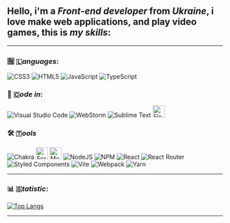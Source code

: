 ## Hello, i'm a *Front-end developer* from *Ukraine*, i love make web applications, and play video games, this is *my skills*:

---
### 🈯 🇱*anguages*:
![CSS3](https://img.shields.io/badge/css3-%231572B6.svg?style=for-the-badge&logo=css3&logoColor=white) ![HTML5](https://img.shields.io/badge/html5-%23E34F26.svg?style=for-the-badge&logo=html5&logoColor=white) ![JavaScript](https://img.shields.io/badge/javascript-%23323330.svg?style=for-the-badge&logo=javascript&logoColor=%23F7DF1E) ![TypeScript](https://img.shields.io/badge/typescript-%23007ACC.svg?style=for-the-badge&logo=typescript&logoColor=white)

### 📝 🇨*ode in*:
![Visual Studio Code](https://img.shields.io/badge/Visual%20Studio%20Code-0078d7.svg?style=for-the-badge&logo=visual-studio-code&logoColor=white) ![WebStorm](https://img.shields.io/badge/webstorm-143?style=for-the-badge&logo=webstorm&logoColor=white&color=black) ![Sublime Text](https://img.shields.io/badge/sublime_text-%23575757.svg?style=for-the-badge&logo=sublime-text&logoColor=important) <img src="https://www.i-programmer.info/images/stories/News/2021/nov/B/fleetbanner.JPG" style="height: 28px;" alt="Fleet Logo" />

### 🛠️ 🇹*ools*
![Chakra](https://img.shields.io/badge/chakra-%234ED1C5.svg?style=for-the-badge&logo=chakraui&logoColor=white) <img src="https://i0.wp.com/css-tricks.com/wp-content/uploads/2020/04/formik-react.png?fit=1200%2C600&ssl=1" style="height: 28px" alt="Formik Logo" /> <img src="https://velog.velcdn.com/images/moment_log/post/18307573-5b54-4a8b-b22b-9cd0376d71a2/image.jpeg" style="height: 28px" alt="MobX Logo" /> ![NodeJS](https://img.shields.io/badge/node.js-6DA55F?style=for-the-badge&logo=node.js&logoColor=white) ![NPM](https://img.shields.io/badge/NPM-%23CB3837.svg?style=for-the-badge&logo=npm&logoColor=white) ![React](https://img.shields.io/badge/react-%2320232a.svg?style=for-the-badge&logo=react&logoColor=%2361DAFB) ![React Router](https://img.shields.io/badge/React_Router-CA4245?style=for-the-badge&logo=react-router&logoColor=white) ![Styled Components](https://img.shields.io/badge/styled--components-DB7093?style=for-the-badge&logo=styled-components&logoColor=white) ![Vite](https://img.shields.io/badge/vite-%23646CFF.svg?style=for-the-badge&logo=vite&logoColor=white) ![Webpack](https://img.shields.io/badge/webpack-%238DD6F9.svg?style=for-the-badge&logo=webpack&logoColor=black) ![Yarn](https://img.shields.io/badge/yarn-%232C8EBB.svg?style=for-the-badge&logo=yarn&logoColor=white)

---

### 📊 🇸*tatistic*:
[![Top Langs](https://github-readme-stats.vercel.app/api/top-langs/?username=yougotnothing&layout=donut&theme=dark)](https://github.com/anuraghazra/github-readme-stats)

---
